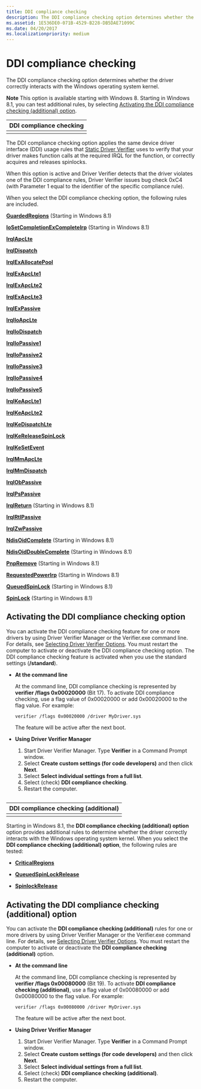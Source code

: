 ```yaml
---
title: DDI compliance checking
description: The DDI compliance checking option determines whether the driver correctly interacts with the Windows operating system kernel.
ms.assetid: 1E536DE0-071B-4529-B228-DB5DAE71099C
ms.date: 04/20/2017
ms.localizationpriority: medium
---
```


# DDI compliance checking


The DDI compliance checking option determines whether the driver correctly interacts with the Windows operating system kernel.

**Note**  This option is available starting with Windows 8. Starting in Windows 8.1, you can test additional rules, by selecting [Activating the DDI compliance checking (additional) option](#activating-the-ddi-compliance-checking-additional-option).



| DDI compliance checking |
|-------------------------|
|                         |

The DDI compliance checking option applies the same device driver interface (DDI) usage rules that [Static Driver Verifier](static-driver-verifier.md) uses to verify that your driver makes function calls at the required IRQL for the function, or correctly acquires and releases spinlocks.

When this option is active and Driver Verifier detects that the driver violates one of the DDI compliance rules, Driver Verifier issues bug check 0xC4 (with Parameter 1 equal to the identifier of the specific compliance rule).

When you select the DDI compliance checking option, the following rules are included.

[**GuardedRegions**](https://docs.microsoft.com/windows-hardware/drivers/devtest/wdm-guardedregions) (Starting in Windows 8.1)

[**IoSetCompletionExCompleteIrp**](https://docs.microsoft.com/windows-hardware/drivers/devtest/wdm-iosetcompletionexcompleteirp) (Starting in Windows 8.1)

[**IrqlApcLte**](https://docs.microsoft.com/windows-hardware/drivers/devtest/wdm-irqlapclte)

[**IrqlDispatch**](https://docs.microsoft.com/windows-hardware/drivers/devtest/wdm-irqldispatch)

[**IrqlExAllocatePool**](https://docs.microsoft.com/windows-hardware/drivers/devtest/wdm-irqlexallocatepool)

[**IrqlExApcLte1**](https://docs.microsoft.com/windows-hardware/drivers/devtest/wdm-irqlexapclte1)

[**IrqlExApcLte2**](https://docs.microsoft.com/windows-hardware/drivers/ddi/content/index)

[**IrqlExApcLte3**](https://docs.microsoft.com/windows-hardware/drivers/devtest/wdm-irqlexapclte3)

[**IrqlExPassive**](https://docs.microsoft.com/windows-hardware/drivers/devtest/wdm-irqlexpassive)

[**IrqlIoApcLte**](https://docs.microsoft.com/windows-hardware/drivers/devtest/wdm-irqlioapclte)

[**IrqlIoDispatch**](https://docs.microsoft.com/windows-hardware/drivers/devtest/wdm-irqliodispatch)

[**IrqlIoPassive1**](https://docs.microsoft.com/windows-hardware/drivers/devtest/wdm-irqliopassive1)

[**IrqlIoPassive2**](https://docs.microsoft.com/windows-hardware/drivers/devtest/wdm-irqliopassive2)

[**IrqlIoPassive3**](https://docs.microsoft.com/windows-hardware/drivers/devtest/wdm-irqliopassive3)

[**IrqlIoPassive4**](https://docs.microsoft.com/windows-hardware/drivers/devtest/wdm-irqliopassive4)

[**IrqlIoPassive5**](https://docs.microsoft.com/windows-hardware/drivers/devtest/wdm-irqliopassive5)

[**IrqlKeApcLte1**](https://docs.microsoft.com/windows-hardware/drivers/devtest/wdm-irqlkeapclte1)

[**IrqlKeApcLte2**](https://docs.microsoft.com/windows-hardware/drivers/devtest/wdm-irqlkeapclte2)

[**IrqlKeDispatchLte**](https://docs.microsoft.com/windows-hardware/drivers/devtest/wdm-irqlkedispatchlte)

[**IrqlKeReleaseSpinLock**](https://docs.microsoft.com/windows-hardware/drivers/devtest/wdm-irqlkereleasespinlock)

[**IrqlKeSetEvent**](https://docs.microsoft.com/windows-hardware/drivers/devtest/wdm-irqlkesetevent)

[**IrqlMmApcLte**](https://docs.microsoft.com/windows-hardware/drivers/devtest/wdm-irqlmmapclte)

[**IrqlMmDispatch**](https://docs.microsoft.com/windows-hardware/drivers/devtest/wdm-irqlmmdispatch)

[**IrqlObPassive**](https://docs.microsoft.com/windows-hardware/drivers/devtest/wdm-irqlobpassive)

[**IrqlPsPassive**](https://docs.microsoft.com/windows-hardware/drivers/devtest/wdm-irqlpspassive)

[**IrqlReturn**](https://docs.microsoft.com/windows-hardware/drivers/devtest/wdm-irqlreturn) (Starting in Windows 8.1)

[**IrqlRtlPassive**](https://docs.microsoft.com/windows-hardware/drivers/devtest/wdm-irqlrtlpassive)

[**IrqlZwPassive**](https://docs.microsoft.com/windows-hardware/drivers/devtest/wdm-irqlzwpassive)

[**NdisOidComplete**](https://docs.microsoft.com/windows-hardware/drivers/devtest/ndis-ndisoidcomplete) (Starting in Windows 8.1)

[**NdisOidDoubleComplete**](https://docs.microsoft.com/windows-hardware/drivers/devtest/ndis-ndisoiddoublecomplete) (Starting in Windows 8.1)

[**PnpRemove**](https://docs.microsoft.com/windows-hardware/drivers/devtest/wdm-pnpremove) (Starting in Windows 8.1)

[**RequestedPowerIrp**](https://docs.microsoft.com/windows-hardware/drivers/devtest/wdm-requestedpowerirp) (Starting in Windows 8.1)

[**QueuedSpinLock**](https://docs.microsoft.com/windows-hardware/drivers/devtest/wdm-queuedspinlock) (Starting in Windows 8.1)

[**SpinLock**](https://docs.microsoft.com/windows-hardware/drivers/devtest/wdm-spinlock) (Starting in Windows 8.1)

## <span id="Activating_the_DDI_compliance_checking_option"></span><span id="activating_the_ddi_compliance_checking_option"></span><span id="ACTIVATING_THE_DDI_COMPLIANCE_CHECKING_OPTION"></span>Activating the DDI compliance checking option


You can activate the DDI compliance checking feature for one or more drivers by using Driver Verifier Manager or the Verifier.exe command line. For details, see [Selecting Driver Verifier Options](selecting-driver-verifier-options.md). You must restart the computer to activate or deactivate the DDI compliance checking option. The DDI compliance checking feature is activated when you use the standard settings (**/standard**).

-   **At the command line**

    At the command line, DDI compliance checking is represented by **verifier /flags 0x00020000** (Bit 17). To activate DDI compliance checking, use a flag value of 0x00020000 or add 0x00020000 to the flag value. For example:

    ```
    verifier /flags 0x00020000 /driver MyDriver.sys
    ```

    The feature will be active after the next boot.

-   **Using Driver Verifier Manager**

    1.  Start Driver Verifier Manager. Type **Verifier** in a Command Prompt window.
    2.  Select **Create custom settings (for code developers)** and then click **Next**.
    3.  Select **Select individual settings from a full list**.
    4.  Select (check) **DDI compliance checking**.
    5.  Restart the computer.

## <span id="DDI_compliance_checking_additional"></span><span id="ddi_compliance_checking_additional"></span><span id="DDI_COMPLIANCE_CHECKING_ADDITIONAL"></span>


| DDI compliance checking (additional) |
|--------------------------------------|
|                                      |

Starting in Windows 8.1, the **DDI compliance checking (additional) option** option provides additional rules to determine whether the driver correctly interacts with the Windows operating system kernel. When you select the **DDI compliance checking (additional) option**, the following rules are tested:

-   [**CriticalRegions**](https://docs.microsoft.com/windows-hardware/drivers/devtest/wdm-criticalregions)

-   [**QueuedSpinLockRelease**](https://docs.microsoft.com/windows-hardware/drivers/devtest/wdm-queuedspinlockrelease)

-   [**SpinlockRelease**](https://docs.microsoft.com/windows-hardware/drivers/devtest/wdm-spinlockrelease)

## Activating the DDI compliance checking (additional) option


You can activate the **DDI compliance checking (additional)** rules for one or more drivers by using Driver Verifier Manager or the Verifier.exe command line. For details, see [Selecting Driver Verifier Options](selecting-driver-verifier-options.md). You must restart the computer to activate or deactivate the **DDI compliance checking (additional)** option.

-   **At the command line**

    At the command line, DDI compliance checking is represented by **verifier /flags 0x00080000** (Bit 19). To activate **DDI compliance checking (additional)**, use a flag value of 0x00080000 or add 0x00080000 to the flag value. For example:

    ```
    verifier /flags 0x00080000 /driver MyDriver.sys
    ```

    The feature will be active after the next boot.

-   **Using Driver Verifier Manager**

    1.  Start Driver Verifier Manager. Type **Verifier** in a Command Prompt window.
    2.  Select **Create custom settings (for code developers)** and then click **Next**.
    3.  Select **Select individual settings from a full list**.
    4.  Select (check) **DDI compliance checking (additional)**.
    5.  Restart the computer.










